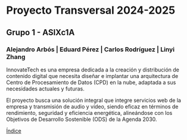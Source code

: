 # Proyecto Transversal  2024-2025
## Grupo 1 - ASIXc1A
### Alejandro Arbós | Eduard Pérez | Carlos Rodríguez | Linyi Zhang

InnovateTech es una empresa dedicada a la creación y distribución de contenido digital que necesita diseñar e implantar una arquitectura de Centro de Procesamiento de Datos (CPD) en la nube, adaptada a sus necesidades actuales y futuras.

El proyecto busca una solución integral que integre servicios web de la empresa y transmisión de audio y vídeo, siendo eficaz en términos de rendimiento, seguridad y eficiencia energética, alineándose con los Objetivos de Desarrollo Sostenible (ODS) de la Agenda 2030.

[Índice](./Indice.md)
